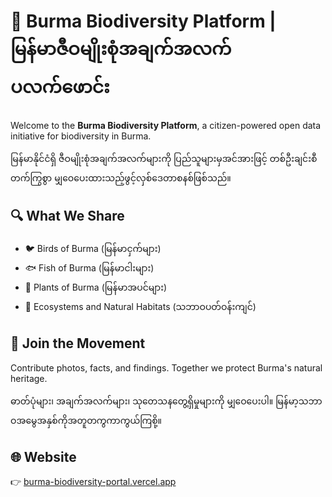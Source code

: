 # 🌿 Burma Biodiversity Platform | မြန်မာဇီဝမျိုးစုံအချက်အလက်ပလက်ဖောင်း

Welcome to the **Burma Biodiversity Platform**, a citizen-powered open data initiative for biodiversity in Burma.

မြန်မာနိုင်ငံရှိ ဇီဝမျိုးစုံအချက်အလက်များကို ပြည်သူများမှအင်အားဖြင့် တစ်ဦးချင်းစီ တက်ကြွစွာ မျှဝေပေးထားသည့်ဖွင့်လှစ်ဒေတာစနစ်ဖြစ်သည်။

## 🔍 What We Share
- 🐦 Birds of Burma (မြန်မာငှက်များ)
- 🐟 Fish of Burma (မြန်မာငါးများ)
- 🌱 Plants of Burma (မြန်မာအပင်များ)
- 🌊 Ecosystems and Natural Habitats (သဘာဝပတ်ဝန်းကျင်)

## 🤝 Join the Movement
Contribute photos, facts, and findings. Together we protect Burma's natural heritage.

ဓာတ်ပုံများ၊ အချက်အလက်များ၊ သုတေသနတွေ့ရှိမှုများကို မျှဝေပေးပါ။ မြန်မာ့သဘာဝအမွေအနှစ်ကိုအတူတကွကာကွယ်ကြစို့။

## 🌐 Website
👉 [burma-biodiversity-portal.vercel.app](https://burma-biodiversity-portal.vercel.app)
